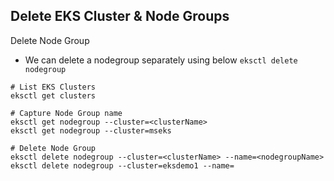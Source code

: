 ## Delete EKS Cluster & Node Groups
Delete Node Group
- We can delete a nodegroup separately using below `eksctl delete nodegroup`
```
# List EKS Clusters
eksctl get clusters

# Capture Node Group name
eksctl get nodegroup --cluster=<clusterName>
eksctl get nodegroup --cluster=mseks

# Delete Node Group
eksctl delete nodegroup --cluster=<clusterName> --name=<nodegroupName>
eksctl delete nodegroup --cluster=eksdemo1 --name=
```